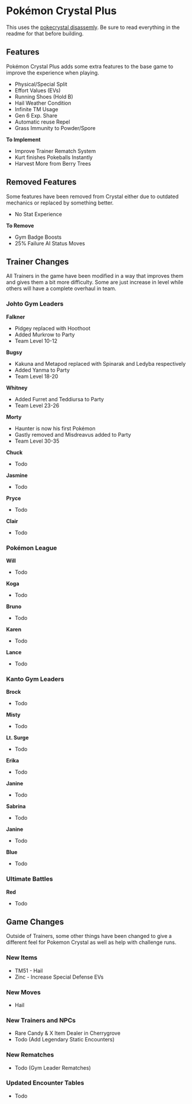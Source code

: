 # Pokémon Crystal Plus

This uses the [pokecrystal disassemly](https://github.com/pret/pokecrystal). Be sure to read everything in the readme for that before building.

## Features

Pokémon Crystal Plus adds some extra features to the base game to improve the experience when playing. 

- Physical/Special Split
- Effort Values (EVs)
- Running Shoes (Hold B)
- Hail Weather Condition
- Infinite TM Usage
- Gen 6 Exp. Share
- Automatic reuse Repel
- Grass Immunity to Powder/Spore

**To Implement**
- Improve Trainer Rematch System
- Kurt finishes Pokeballs Instantly
- Harvest More from Berry Trees

## Removed Features

Some features have been removed from Crystal either due to outdated mechanics or replaced by something better.

- No Stat Experience

**To Remove**
- Gym Badge Boosts
- 25% Failure AI Status Moves

## Trainer Changes

All Trainers in the game have been modified in a way that improves them and gives them a bit more difficulty. Some are just increase in level while others will have a complete overhaul in team. 

### Johto Gym Leaders

**Falkner**
- Pidgey replaced with Hoothoot
- Added Murkrow to Party
- Team Level 10-12

**Bugsy**
- Kakuna and Metapod replaced with Spinarak and Ledyba respectively
- Added Yanma to Party
- Team Level 18-20

**Whitney**
- Added Furret and Teddiursa to Party
- Team Level 23-26

**Morty**
- Haunter is now his first Pokémon
- Gastly removed and Misdreavus added to Party
- Team Level 30-35

**Chuck**
- Todo

**Jasmine**
- Todo

**Pryce**
- Todo

**Clair**
- Todo

### Pokémon League

**Will**
- Todo

**Koga**
- Todo

**Bruno**
- Todo

**Karen**
- Todo

**Lance**
- Todo

### Kanto Gym Leaders

**Brock**
- Todo

**Misty**
- Todo

**Lt. Surge**
- Todo

**Erika**
- Todo

**Janine**
- Todo

**Sabrina**
- Todo

**Janine**
- Todo

**Blue**
- Todo

### Ultimate Battles

**Red**
- Todo

## Game Changes

Outside of Trainers, some other things have been changed to give a different feel for Pokemon Crystal as well as help with challenge runs.

### New Items

- TM51 - Hail
- Zinc - Increase Special Defense EVs

### New Moves

- Hail

### New Trainers and NPCs

- Rare Candy & X Item Dealer in Cherrygrove
- Todo (Add Legendary Static Encounters)

### New Rematches

- Todo (Gym Leader Rematches)

### Updated Encounter Tables

- Todo

